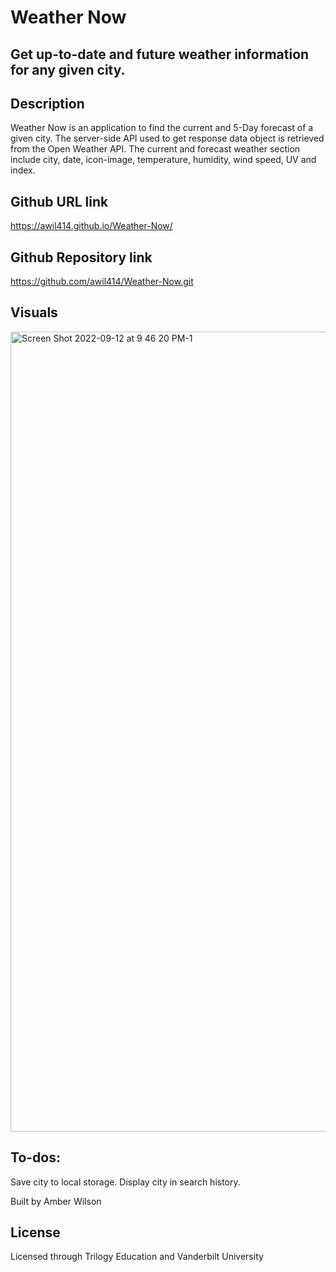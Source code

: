 # Weather Now

## Get up-to-date and future weather information for any given city.

## Description
Weather Now is an application to find the current and 5-Day forecast of a given city. The server-side API used to get response data object is retrieved from the Open Weather API. The current and forecast weather section include city, date, icon-image, temperature, humidity, wind speed, UV and index.

## Github URL link
 https://awil414.github.io/Weather-Now/
 
 ## Github Repository link
 https://github.com/awil414/Weather-Now.git

 ## Visuals
<img width="1280" alt="Screen Shot 2022-09-12 at 9 46 20 PM-1" src="https://user-images.githubusercontent.com/109228469/189797509-6338154f-c8fa-4e00-b628-e753fe28d34e.png">
 
 ## To-dos:
Save city to local storage.
Display city in search history.


Built by Amber Wilson

## License
Licensed through Trilogy Education and Vanderbilt University 
